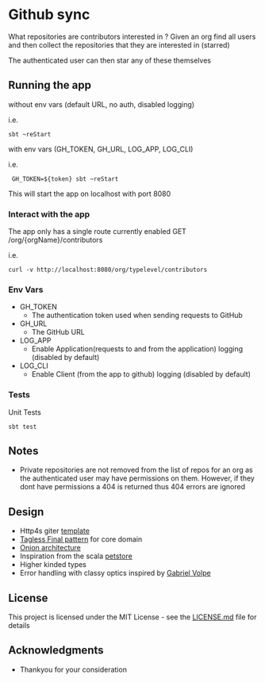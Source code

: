 
# Github sync

What repositories are contributors interested in ?
Given an org find all users and then collect the repositories that they are interested in (starred)

The authenticated user can then star any of these themselves

## Running the app
without env vars (default URL, no auth, disabled logging)

i.e.
```
sbt ~reStart
```

with env vars (GH_TOKEN, GH_URL, LOG_APP, LOG_CLI)

i.e.
```
 GH_TOKEN=${token} sbt ~reStart
```

This will start the app on localhost with port 8080

### Interact with the app
The app only has a single route currently enabled GET /org/{orgName}/contributors

i.e.
```
curl -v http://localhost:8080/org/typelevel/contributors
```

### Env Vars
* GH_TOKEN
    * The authentication token used when sending requests to GitHub
* GH_URL
    * The GitHub URL
* LOG_APP
     * Enable Application(requests to and from the application) logging (disabled by default)    
* LOG_CLI
     * Enable Client (from the app to github) logging (disabled by default)    

### Tests
Unit Tests
```
sbt test
```

## Notes

* Private repositories are not removed from the list of repos for an org as the authenticated user may have permissions on them. However, if they dont have permissions a 404 is returned thus 404 errors are ignored   

## Design

* Http4s giter [template](https://github.com/http4s/http4s.g8)
* [Tagless Final pattern](https://scalac.io/tagless-final-pattern-for-scala-code/) for core domain
* [Onion architecture](https://jeffreypalermo.com/2008/07/the-onion-architecture-part-1/)
* Inspiration from the scala [petstore](https://github.com/pauljamescleary/scala-pet-store)
* Higher kinded types 
* Error handling with classy optics inspired by [Gabriel Volpe](https://typelevel.org/blog/2018/08/25/http4s-error-handling-mtl.html)

## License

This project is licensed under the MIT License - see the [LICENSE.md](LICENSE.md) file for details

## Acknowledgments

* Thankyou for your consideration 

